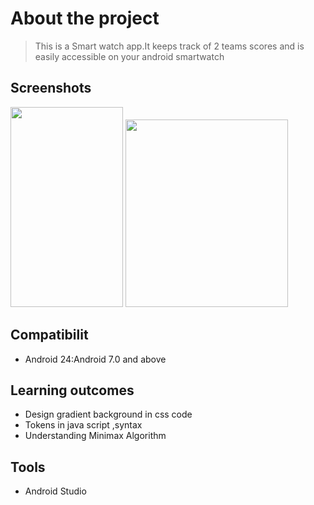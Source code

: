 # About the project    
> This is a Smart watch app.It keeps track of 2 teams scores and is easily accessible on your android smartwatch


## Screenshots
>                                 
 <img src="https://github.com/saiphanindra1010/Scoreboard-SmartwatchApp/blob/master/sampleimages/Round.png" width ="180" height="320"> <img src="https://github.com/saiphanindra1010/Scoreboard-SmartwatchApp/blob/master/sampleimages/Square.png" width ="260" height="300">            
     
    
## Compatibilit
-  Android 24:Android 7.0 and above

## Learning outcomes

- Design gradient background in css code
- Tokens in java script ,syntax
- Understanding Minimax Algorithm

## Tools

-  Android Studio


